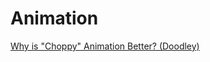 # Animation

[Why is "Choppy" Animation Better? (Doodley)](https://www.youtube.com/watch?v=BBoVomEOKbc)